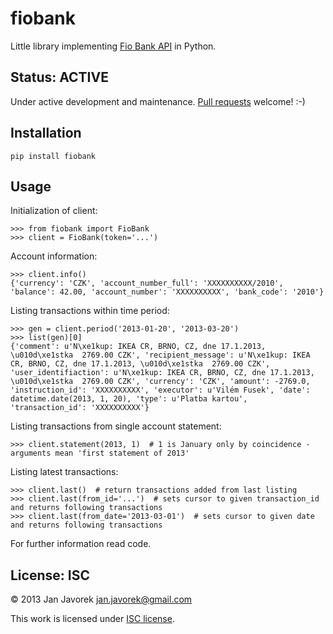 # fiobank

Little library implementing [Fio Bank API](http://www.fio.cz/bank-services/internetbanking-api) in Python.

## Status: ACTIVE

Under active development and maintenance. [Pull requests](http://help.github.com/send-pull-requests/) welcome! :-)

## Installation

    pip install fiobank

## Usage

Initialization of client:

    >>> from fiobank import FioBank
    >>> client = FioBank(token='...')

Account information:

    >>> client.info()
    {'currency': 'CZK', 'account_number_full': 'XXXXXXXXXX/2010', 'balance': 42.00, 'account_number': 'XXXXXXXXXX', 'bank_code': '2010'}

Listing transactions within time period:

    >>> gen = client.period('2013-01-20', '2013-03-20')
    >>> list(gen)[0]
    {'comment': u'N\xe1kup: IKEA CR, BRNO, CZ, dne 17.1.2013, \u010d\xe1stka  2769.00 CZK', 'recipient_message': u'N\xe1kup: IKEA CR, BRNO, CZ, dne 17.1.2013, \u010d\xe1stka  2769.00 CZK', 'user_identifiaction': u'N\xe1kup: IKEA CR, BRNO, CZ, dne 17.1.2013, \u010d\xe1stka  2769.00 CZK', 'currency': 'CZK', 'amount': -2769.0, 'instruction_id': 'XXXXXXXXXX', 'executor': u'Vilém Fusek', 'date': datetime.date(2013, 1, 20), 'type': u'Platba kartou', 'transaction_id': 'XXXXXXXXXX'}

Listing transactions from single account statement:

    >>> client.statement(2013, 1)  # 1 is January only by coincidence - arguments mean 'first statement of 2013'

Listing latest transactions:

    >>> client.last()  # return transactions added from last listing
    >>> client.last(from_id='...')  # sets cursor to given transaction_id and returns following transactions
    >>> client.last(from_date='2013-03-01')  # sets cursor to given date and returns following transactions

For further information read code.


## License: ISC

© 2013 Jan Javorek <jan.javorek@gmail.com>

This work is licensed under [ISC license](https://en.wikipedia.org/wiki/ISC_license).
